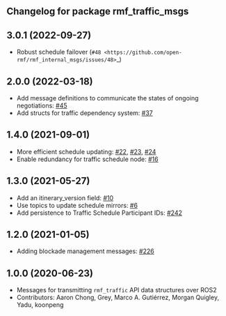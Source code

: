 ## Changelog for package rmf_traffic_msgs

3.0.1 (2022-09-27)
------------------
* Robust schedule failover (`#48 <https://github.com/open-rmf/rmf_internal_msgs/issues/48>`_)

2.0.0 (2022-03-18)
------------------
* Add message definitions to communicate the states of ongoing negotiations: [#45](https://github.com/open-rmf/rmf_internal_msgs/pull/45)
* Add structs for traffic dependency system: [#37](https://github.com/open-rmf/rmf_internal_msgs/pull/37)

1.4.0 (2021-09-01)
------------------
* More efficient schedule updating: [#22](https://github.com/open-rmf/rmf_traffic/pull/22), [#23](https://github.com/open-rmf/rmf_traffic/pull/23), [#24](https://github.com/open-rmf/rmf_traffic/pull/24)
* Enable redundancy for traffic schedule node: [#16](https://github.com/open-rmf/rmf_traffic/pull/16)

1.3.0 (2021-05-27)
------------------
* Add an itinerary_version field: [#10](https://github.com/open-rmf/rmf_internal_msgs/pull/10)
* Use topics to update schedule mirrors: [#6](https://github.com/open-rmf/rmf_internal_msgs/pull/6)
* Add persistence to Traffic Schedule Participant IDs: [#242](https://github.com/osrf/rmf_core/pull/242)

1.2.0 (2021-01-05)
------------------
* Adding blockade management messages: [#226](https://github.com/osrf/rmf_core/pull/226)

1.0.0 (2020-06-23)
------------------
* Messages for transmitting `rmf_traffic` API data structures over ROS2
* Contributors: Aaron Chong, Grey, Marco A. Gutiérrez, Morgan Quigley, Yadu, koonpeng
